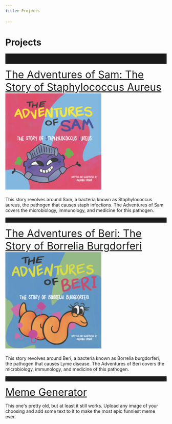 ```yaml
---
title: Projects 

---
```

# Projects
<hr style='border: none; height: 2rem;'>

<a href='https://www.amazon.com/Adventures-Sam-Story-Staphylococcus-Aureus-ebook/dp/B09MBJ71QZ/ref=sr_1_1?crid=1ZZPKN3BXSZ4F&keywords=amanda+ernar&qid=1675628887&sprefix=amanda+ern%2Caps%2C324&sr=8-1' style='font-size: 2rem; background: none;'>
    The Adventures of Sam: The Story of Staphylococcus Aureus
    <br>
    <img src='/img/sam.png' style='height: 300px;'>    
</a>

<br>

This story revolves around Sam, a bacteria known as Staphylococcus aureus, the pathogen that causes staph infections. The Adventures of Sam covers the microbiology, immunology, and medicine for this pathogen.

<hr style='border: none; height: 1rem;'>

<a href='https://www.amazon.com/Adventures-Beri-Story-Borrelia-Burgdorferi/dp/B099C28C3L/ref=pd_bxgy_vft_none_img_sccl_1/136-5579438-1068423?pd_rd_w=RZF5Z&content-id=amzn1.sym.7f0cf323-50c6-49e3-b3f9-63546bb79c92&pf_rd_p=7f0cf323-50c6-49e3-b3f9-63546bb79c92&pf_rd_r=1EBYYB4VFQWCJCR8K6Q0&pd_rd_wg=lN6MM&pd_rd_r=68aee9e2-6674-47dc-9ebe-f2cbb3215777&pd_rd_i=B099C28C3L&psc=1' style='font-size: 2rem; background: none;'>
    The Adventures of Beri: The Story of Borrelia Burgdorferi
    <br>
    <img src='/img/beri.png' style='height: 300px;'>
</a>

<br>

This story revolves around Beri, a bacteria known as Borrelia burgdorferi, the pathogen that causes Lyme disease. The Adventures of Beri covers the microbiology, immunology, and medicine of this pathogen.

<hr style='border: none; height: 1rem;'>

<a href='https://amandaernar.github.io/MemeGenerator' target='_blank' style='font-size: 2rem; background: none;' rel='noreferrer'>
    Meme Generator
</a>

This one's pretty old, but at least it still works. Upload any image of your choosing and add some text to it to make the most epic funniest meme ever.

